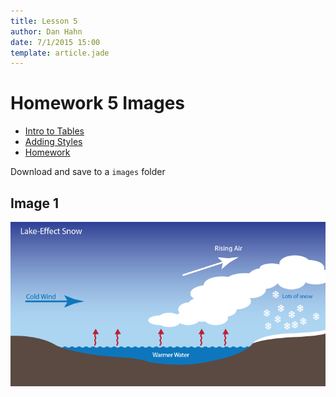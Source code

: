 ```yaml
---
title: Lesson 5
author: Dan Hahn
date: 7/1/2015 15:00
template: article.jade
---
```


# Homework 5 Images

* [Intro to Tables]()
* [Adding Styles](styles.html)
* [Homework](homework.html)

Download and save to a `images` folder

## Image 1
![](images/lake-effect.png)
